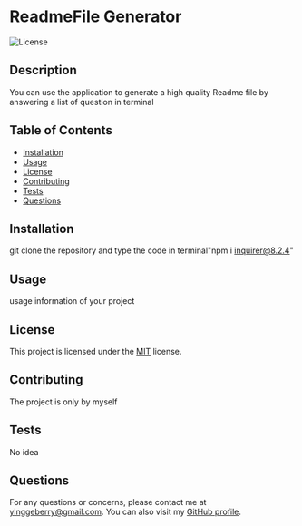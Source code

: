 # ReadmeFile Generator

![License](https://img.shields.io/badge/License-MIT-green.svg)

## Description

You can use the application to generate a high quality Readme file by answering a list of question in terminal

## Table of Contents

- [Installation](#installation)
- [Usage](#usage)
- [License](#license)
- [Contributing](#contributing)
- [Tests](#tests)
- [Questions](#questions)

## Installation

git clone the repository and type the code in terminal"npm i inquirer@8.2.4"

## Usage

usage information of your project

## License

This project is licensed under the [MIT](https://opensource.org/licenses/MIT) license.

## Contributing

The project is only by myself

## Tests

No idea

## Questions

For any questions or concerns, please contact me at yinggeberry@gmail.com. You can also visit my [GitHub profile](https://github.com/huyingg1).
